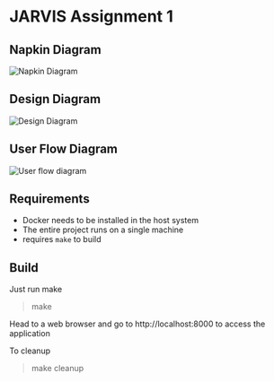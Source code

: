 # JARVIS Assignment 1

## Napkin Diagram

![Napkin Diagram](https://user-images.githubusercontent.com/13479281/150602603-030a2c13-3171-4840-ba33-5bcfcf464c89.png)

## Design Diagram

![Design Diagram](https://user-images.githubusercontent.com/13479281/151052280-ec45ed2c-9979-45e4-81e0-7a03f1c4dde2.png)

## User Flow Diagram

![User flow diagram](https://user-images.githubusercontent.com/13479281/151054064-f3e3af91-6b2e-4096-89de-f733d6baa1b2.png)

## Requirements
- Docker needs to be installed in the host system
- The entire project runs on a single machine
- requires ``make`` to build

## Build
Just run make
> make

Head to a web browser and go to http://localhost:8000 to access the application

To cleanup
> make cleanup

